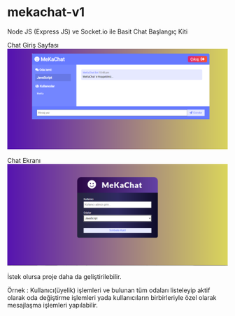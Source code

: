 # mekachat-v1

Node JS (Express JS) ve Socket.io ile Basit Chat Başlangıç Kiti

Chat Giriş Sayfası
![Giriş Sayfası](chatHome.png)

Chat Ekranı
![Giriş Sayfası](chatLogin.png)

İstek olursa proje daha da geliştirilebilir.

Örnek : Kullanıcı(üyelik) işlemleri ve bulunan tüm odaları listeleyip aktif olarak oda değiştirme işlemleri yada kullanıcıların birbirleriyle özel olarak mesajlaşma işlemleri yapılabilir.
